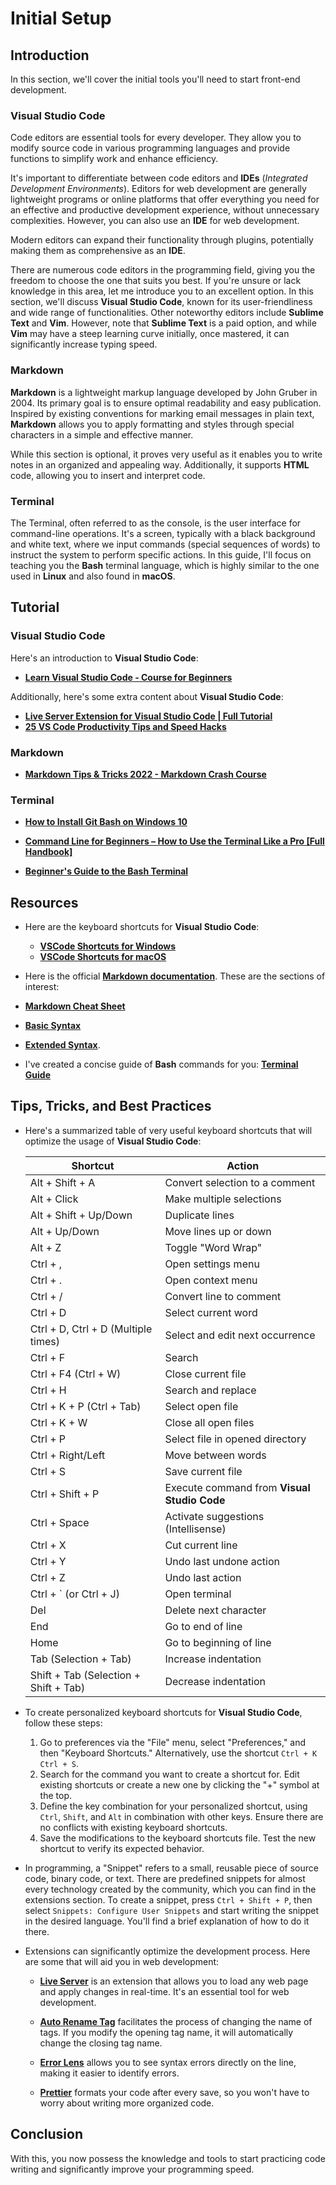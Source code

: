 # Initial Setup

## Introduction

In this section, we'll cover the initial tools you'll need to start front-end development.

### Visual Studio Code

Code editors are essential tools for every developer. They allow you to modify source code in various programming languages and provide functions to simplify work and enhance efficiency.

It's important to differentiate between code editors and **IDEs** (_Integrated Development Environments_). Editors for web development are generally lightweight programs or online platforms that offer everything you need for an effective and productive development experience, without unnecessary complexities. However, you can also use an **IDE** for web development.

Modern editors can expand their functionality through plugins, potentially making them as comprehensive as an **IDE**.

There are numerous code editors in the programming field, giving you the freedom to choose the one that suits you best. If you're unsure or lack knowledge in this area, let me introduce you to an excellent option. In this section, we'll discuss **Visual Studio Code**, known for its user-friendliness and wide range of functionalities. Other noteworthy editors include **Sublime Text** and **Vim**. However, note that **Sublime Text** is a paid option, and while **Vim** may have a steep learning curve initially, once mastered, it can significantly increase typing speed.

### Markdown

**Markdown** is a lightweight markup language developed by John Gruber in 2004. Its primary goal is to ensure optimal readability and easy publication. Inspired by existing conventions for marking email messages in plain text, **Markdown** allows you to apply formatting and styles through special characters in a simple and effective manner.

While this section is optional, it proves very useful as it enables you to write notes in an organized and appealing way. Additionally, it supports **HTML** code, allowing you to insert and interpret code.

### Terminal

The Terminal, often referred to as the console, is the user interface for command-line operations. It's a screen, typically with a black background and white text, where we input commands (special sequences of words) to instruct the system to perform specific actions. In this guide, I'll focus on teaching you the **Bash** terminal language, which is highly similar to the one used in **Linux** and also found in **macOS**.

## Tutorial

### Visual Studio Code

Here's an introduction to **Visual Studio Code**:

-   **[Learn Visual Studio Code - Course for Beginners](https://www.youtube.com/watch?v=yjeHLSrhPao)**

Additionally, here's some extra content about **Visual Studio Code**:

-   **[Live Server Extension for Visual Studio Code | Full Tutorial](https://www.youtube.com/watch?v=_Tl-6HeV0Rc)**
-   **[25 VS Code Productivity Tips and Speed Hacks](https://www.youtube.com/watch?v=ifTF3ags0XI)**

### Markdown

-   **[Markdown Tips & Tricks 2022 - Markdown Crash Course](https://www.youtube.com/watch?v=ftOBvusMHjQ)**

### Terminal

-   **[How to Install Git Bash on Windows 10](https://www.youtube.com/watch?v=qdwWe9COT9k)**

-   **[Command Line for Beginners – How to Use the Terminal Like a Pro [Full Handbook]](https://tutorials.codebar.io/command-line/introduction/tutorial.html)**

-   **[Beginner's Guide to the Bash Terminal](https://www.youtube.com/watch?v=oxuRxtrO2Ag)**

## Resources

-   Here are the keyboard shortcuts for **Visual Studio Code**:

    -   **[VSCode Shortcuts for Windows](https://code.visualstudio.com/shortcuts/keyboard-shortcuts-windows.pdf)**
    -   **[VSCode Shortcuts for macOS](https://code.visualstudio.com/shortcuts/keyboard-shortcuts-macos.pdf)**

-   Here is the official **[Markdown documentation](https://www.markdownguide.org)**. These are the sections of interest:

-   **[Markdown Cheat Sheet](https://www.markdownguide.org/cheat-sheet/)**
-   **[Basic Syntax](https://www.markdownguide.org/basic-syntax/)**
-   **[Extended Syntax](https://www.markdownguide.org/extended-syntax/)**.

-   I've created a concise guide of **Bash** commands for you: **[Terminal Guide](../assets/Bash-en.md)**

## Tips, Tricks, and Best Practices

-   Here's a summarized table of very useful keyboard shortcuts that will optimize the usage of **Visual Studio Code**:

    | Shortcut                              | Action                                      |
    | ------------------------------------- | ------------------------------------------- |
    | Alt + Shift + A                       | Convert selection to a comment              |
    | Alt + Click                           | Make multiple selections                    |
    | Alt + Shift + Up/Down                 | Duplicate lines                             |
    | Alt + Up/Down                         | Move lines up or down                       |
    | Alt + Z                               | Toggle "Word Wrap"                          |
    | Ctrl + ,                              | Open settings menu                          |
    | Ctrl + .                              | Open context menu                           |
    | Ctrl + /                              | Convert line to comment                     |
    | Ctrl + D                              | Select current word                         |
    | Ctrl + D, Ctrl + D (Multiple times)   | Select and edit next occurrence             |
    | Ctrl + F                              | Search                                      |
    | Ctrl + F4 (Ctrl + W)                  | Close current file                          |
    | Ctrl + H                              | Search and replace                          |
    | Ctrl + K + P (Ctrl + Tab)             | Select open file                            |
    | Ctrl + K + W                          | Close all open files                        |
    | Ctrl + P                              | Select file in opened directory             |
    | Ctrl + Right/Left                     | Move between words                          |
    | Ctrl + S                              | Save current file                           |
    | Ctrl + Shift + P                      | Execute command from **Visual Studio Code** |
    | Ctrl + Space                          | Activate suggestions (Intellisense)         |
    | Ctrl + X                              | Cut current line                            |
    | Ctrl + Y                              | Undo last undone action                     |
    | Ctrl + Z                              | Undo last action                            |
    | Ctrl + ` (or Ctrl + J)                | Open terminal                               |
    | Del                                   | Delete next character                       |
    | End                                   | Go to end of line                           |
    | Home                                  | Go to beginning of line                     |
    | Tab (Selection + Tab)                 | Increase indentation                        |
    | Shift + Tab (Selection + Shift + Tab) | Decrease indentation                        |

-   To create personalized keyboard shortcuts for **Visual Studio Code**, follow these steps:

    1. Go to preferences via the "File" menu, select "Preferences," and then "Keyboard Shortcuts." Alternatively, use the shortcut `Ctrl + K Ctrl + S`.
    2. Search for the command you want to create a shortcut for. Edit existing shortcuts or create a new one by clicking the "+" symbol at the top.
    3. Define the key combination for your personalized shortcut, using `Ctrl`, `Shift`, and `Alt` in combination with other keys. Ensure there are no conflicts with existing keyboard shortcuts.
    4. Save the modifications to the keyboard shortcuts file. Test the new shortcut to verify its expected behavior.

-   In programming, a "Snippet" refers to a small, reusable piece of source code, binary code, or text. There are predefined snippets for almost every technology created by the community, which you can find in the extensions section. To create a snippet, press `Ctrl + Shift + P`, then select `Snippets: Configure User Snippets` and start writing the snippet in the desired language. You'll find a brief explanation of how to do it there.

-   Extensions can significantly optimize the development process. Here are some that will aid you in web development:

    -   **[Live Server](https://marketplace.visualstudio.com/items?itemName=ritwickdey.LiveServer)** is an extension that allows you to load any web page and apply changes in real-time. It's an essential tool for web development.

    -   **[Auto Rename Tag](https://marketplace.visualstudio.com/items?itemName=formulahendry.auto-rename-tag)** facilitates the process of changing the name of tags. If you modify the opening tag name, it will automatically change the closing tag name.

    -   **[Error Lens](https://marketplace.visualstudio.com/items?itemName=usernamehw.errorlens)** allows you to see syntax errors directly on the line, making it easier to identify errors.

    -   **[Prettier](https://marketplace.visualstudio.com/items?itemName=esbenp.prettier-vscode)** formats your code after every save, so you won't have to worry about writing more organized code.

## Conclusion

With this, you now possess the knowledge and tools to start practicing code writing and significantly improve your programming speed.
